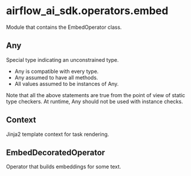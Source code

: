 # airflow_ai_sdk.operators.embed

Module that contains the EmbedOperator class.

## Any

Special type indicating an unconstrained type.

- Any is compatible with every type.
- Any assumed to have all methods.
- All values assumed to be instances of Any.

Note that all the above statements are true from the point of view of
static type checkers. At runtime, Any should not be used with instance
checks.

## Context

Jinja2 template context for task rendering.

## EmbedDecoratedOperator

Operator that builds embeddings for some text.

